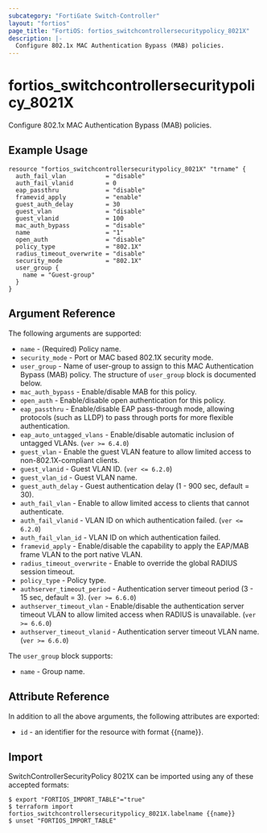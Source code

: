 ```yaml
---
subcategory: "FortiGate Switch-Controller"
layout: "fortios"
page_title: "FortiOS: fortios_switchcontrollersecuritypolicy_8021X"
description: |-
  Configure 802.1x MAC Authentication Bypass (MAB) policies.
---
```


# fortios_switchcontrollersecuritypolicy_8021X
Configure 802.1x MAC Authentication Bypass (MAB) policies.

## Example Usage

```hcl
resource "fortios_switchcontrollersecuritypolicy_8021X" "trname" {
  auth_fail_vlan           = "disable"
  auth_fail_vlanid         = 0
  eap_passthru             = "disable"
  framevid_apply           = "enable"
  guest_auth_delay         = 30
  guest_vlan               = "disable"
  guest_vlanid             = 100
  mac_auth_bypass          = "disable"
  name                     = "1"
  open_auth                = "disable"
  policy_type              = "802.1X"
  radius_timeout_overwrite = "disable"
  security_mode            = "802.1X"
  user_group {
    name = "Guest-group"
  }
}
```

## Argument Reference

The following arguments are supported:

* `name` - (Required) Policy name.
* `security_mode` - Port or MAC based 802.1X security mode.
* `user_group` - Name of user-group to assign to this MAC Authentication Bypass (MAB) policy. The structure of `user_group` block is documented below.
* `mac_auth_bypass` - Enable/disable MAB for this policy.
* `open_auth` - Enable/disable open authentication for this policy.
* `eap_passthru` - Enable/disable EAP pass-through mode, allowing protocols (such as LLDP) to pass through ports for more flexible authentication.
* `eap_auto_untagged_vlans` - Enable/disable automatic inclusion of untagged VLANs. (`ver >= 6.4.0`)
* `guest_vlan` - Enable the guest VLAN feature to allow limited access to non-802.1X-compliant clients.
* `guest_vlanid` - Guest VLAN ID. (`ver <= 6.2.0`)
* `guest_vlan_id` - Guest VLAN name.
* `guest_auth_delay` - Guest authentication delay (1 - 900  sec, default = 30).
* `auth_fail_vlan` - Enable to allow limited access to clients that cannot authenticate.
* `auth_fail_vlanid` - VLAN ID on which authentication failed. (`ver <= 6.2.0`)
* `auth_fail_vlan_id` - VLAN ID on which authentication failed.
* `framevid_apply` - Enable/disable the capability to apply the EAP/MAB frame VLAN to the port native VLAN.
* `radius_timeout_overwrite` - Enable to override the global RADIUS session timeout.
* `policy_type` - Policy type.
* `authserver_timeout_period` - Authentication server timeout period (3 - 15 sec, default = 3). (`ver >= 6.6.0`)
* `authserver_timeout_vlan` - Enable/disable the authentication server timeout VLAN to allow limited access when RADIUS is unavailable.  (`ver >= 6.6.0`)
* `authserver_timeout_vlanid` - Authentication server timeout VLAN name. (`ver >= 6.6.0`)

The `user_group` block supports:

* `name` - Group name.


## Attribute Reference

In addition to all the above arguments, the following attributes are exported:
* `id` - an identifier for the resource with format {{name}}.

## Import

SwitchControllerSecurityPolicy 8021X can be imported using any of these accepted formats:
```
$ export "FORTIOS_IMPORT_TABLE"="true"
$ terraform import fortios_switchcontrollersecuritypolicy_8021X.labelname {{name}}
$ unset "FORTIOS_IMPORT_TABLE"
```
